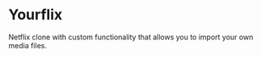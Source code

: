 # Yourflix

Netflix clone with custom functionality that allows you to import your own media files. 


